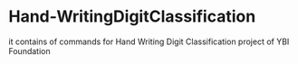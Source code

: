 # Hand-WritingDigitClassification
it contains of commands for Hand Writing Digit Classification project of YBI Foundation
